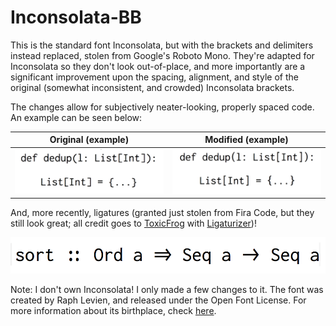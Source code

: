 # Inconsolata-BB

This is the standard font Inconsolata, but with the brackets and delimiters instead replaced, stolen from Google's Roboto Mono. They're adapted for Inconsolata so they don't look out-of-place, and more importantly are a significant improvement upon the spacing, alignment, and style of the original (somewhat inconsistent, and crowded) Inconsolata brackets.

The changes allow for subjectively neater-looking, properly spaced code. An example can be seen below:

Original (example) | Modified (example)
-------------------|-------------------
![Original](Original.png)|![Modified](Modified.png)

And, more recently, ligatures (granted just stolen from Fira Code, but they still look great; all credit goes to [ToxicFrog](https://github.com/ToxicFrog) with [Ligaturizer](https://github.com/ToxicFrog/Ligaturizer))!

![Liga](Liga.png)

Note: I don't own Inconsolata! I only made a few changes to it. The font was created by Raph Levien, and released under the Open Font License. For more information about its birthplace, check [here](http://levien.com/type/myfonts/inconsolata.html).